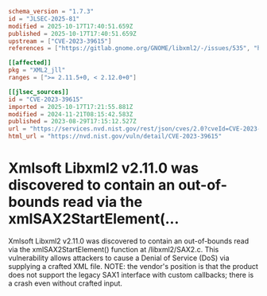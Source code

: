 ```toml
schema_version = "1.7.3"
id = "JLSEC-2025-81"
modified = 2025-10-17T17:40:51.659Z
published = 2025-10-17T17:40:51.659Z
upstream = ["CVE-2023-39615"]
references = ["https://gitlab.gnome.org/GNOME/libxml2/-/issues/535", "https://gitlab.gnome.org/GNOME/libxml2/-/issues/535"]

[[affected]]
pkg = "XML2_jll"
ranges = [">= 2.11.5+0, < 2.12.0+0"]

[[jlsec_sources]]
id = "CVE-2023-39615"
imported = 2025-10-17T17:21:55.881Z
modified = 2024-11-21T08:15:42.583Z
published = 2023-08-29T17:15:12.527Z
url = "https://services.nvd.nist.gov/rest/json/cves/2.0?cveId=CVE-2023-39615"
html_url = "https://nvd.nist.gov/vuln/detail/CVE-2023-39615"
```

# Xmlsoft Libxml2 v2.11.0 was discovered to contain an out-of-bounds read via the xmlSAX2StartElement(...

Xmlsoft Libxml2 v2.11.0 was discovered to contain an out-of-bounds read via the xmlSAX2StartElement() function at /libxml2/SAX2.c. This vulnerability allows attackers to cause a Denial of Service (DoS) via supplying a crafted XML file. NOTE: the vendor's position is that the product does not support the legacy SAX1 interface with custom callbacks; there is a crash even without crafted input.

